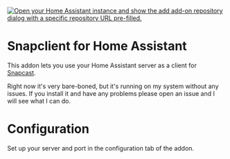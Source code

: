 [![Open your Home Assistant instance and show the add add-on repository dialog with a specific repository URL pre-filled.](https://my.home-assistant.io/badges/supervisor_add_addon_repository.svg)](https://my.home-assistant.io/redirect/supervisor_add_addon_repository/?repository_url=https%3A%2F%2Fgithub.com%2Femiham%2Fsnapclient-ha)

# Snapclient for Home Assistant

This addon lets you use your Home Assistant server as a client for [Snapcast](https://github.com/badaix/snapcast). 

Right now it's very bare-boned, but it's running on my system without any issues. If you install it and have any problems please open an issue and I will see what I can do. 

# Configuration

Set up your server and port in the configuration tab of the addon. 
